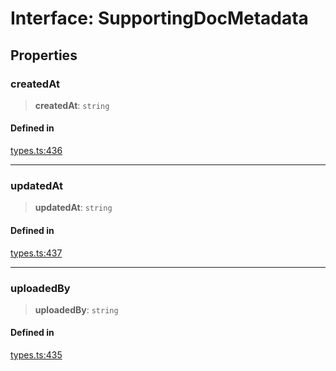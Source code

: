 # Interface: SupportingDocMetadata

## Properties

### createdAt

> **createdAt**: `string`

#### Defined in

[types.ts:436](https://github.com/monerium/js-monorepo/blob/main/packages/sdk/src/types.ts#L436)

***

### updatedAt

> **updatedAt**: `string`

#### Defined in

[types.ts:437](https://github.com/monerium/js-monorepo/blob/main/packages/sdk/src/types.ts#L437)

***

### uploadedBy

> **uploadedBy**: `string`

#### Defined in

[types.ts:435](https://github.com/monerium/js-monorepo/blob/main/packages/sdk/src/types.ts#L435)
